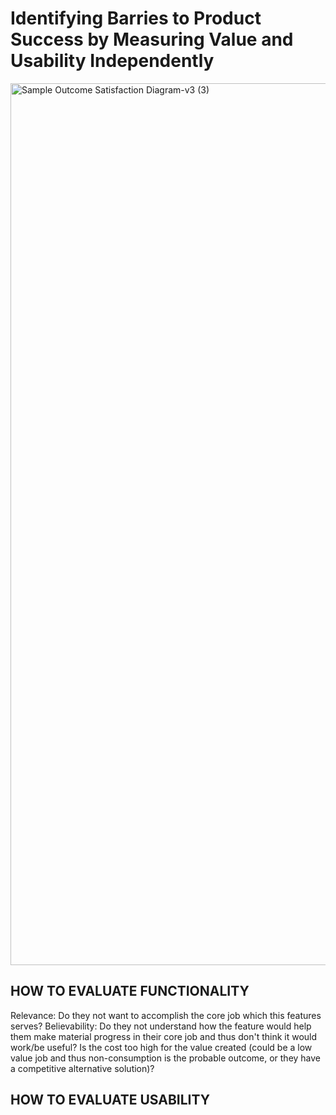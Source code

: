 # Identifying Barries to Product Success by Measuring Value and Usability Independently
<img width="1411" alt="Sample Outcome Satisfaction Diagram-v3 (3)" src="https://user-images.githubusercontent.com/1085160/230472386-be26c1eb-a5bb-4a8b-af7d-a1070a165dcb.png">

## HOW TO EVALUATE FUNCTIONALITY
Relevance: Do they not want to accomplish the core job which this features serves?
Believability: Do they not understand how the feature would help them make material progress in their core job and thus don't think it would work/be useful?
Is the cost too high for the value created (could be a low value job and thus non-consumption is the probable outcome, or they have a competitive alternative solution)?

## HOW TO EVALUATE USABILITY
